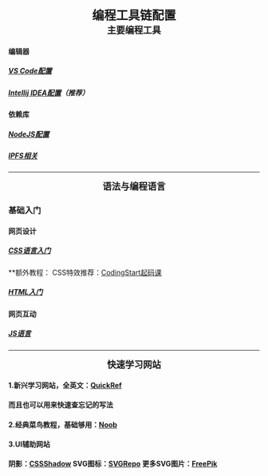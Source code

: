 <b><div align='center' ><font size='5'>编程工具链配置</font></div></b>
<b><div align='center' ><font size='4'>主要编程工具</font></div></b>
#### 编辑器
##### [VS Code配置](VSCODE配置.md)
##### [Intellij IDEA配置](IntellijIDEA配置.md)（推荐）
#### 依赖库
##### [NodeJS配置](NodeJS配置.md)
##### [IPFS相关](IPFSBase.md)


---

<b><div align='center' ><font size='4'>语法与编程语言</font></div></b>
### 基础入门
#### 网页设计
##### [CSS语言入门](CSS语言入门.md)
**额外教程：
CSS特效推荐：[CodingStart起码课](https://space.bilibili.com/451368848/channel/collectiondetail?sid=29606&spm_id_from=333.788.0.0)

##### [HTML入门](HTML入门.md)
#### 网页互动
##### [JS语言](JS语言.md)


---

<b><div align='center' ><font size='4'>快速学习网站</font></div></b>

#### 1.新兴学习网站，全英文：[QuickRef](https://quickref.me/)
**而且也可以用来快速查忘记的写法**


#### 2.经典菜鸟教程，基础够用：[Noob](https://www.runoob.com/)


#### 3.UI辅助网站
   **阴影：[CSSShadow](https://getcssscan.com/css-box-shadow-examples?ref=producthunt)
   SVG图标：[SVGRepo](https://www.svgrepo.com/)
   更多SVG图片：[FreePik](https://www.freepik.com/free-photos-vectors/free-svg)**
   